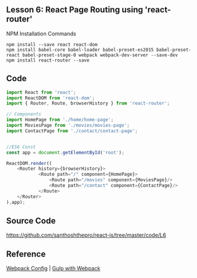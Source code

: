 ## Lesson 6: React Page Routing using 'react-router'

NPM Installation Commands

```
npm install --save react react-dom
npm install babel-core babel-loader babel-preset-es2015 babel-preset-react babel-preset-stage-0 webpack webpack-dev-server --save-dev
npm install react-router --save
```

## Code

```javascript
import React from 'react';
import ReactDOM from 'react-dom';
import { Router, Route, browserHistory } from 'react-router';

// Components
import HomePage from './home/home-page';
import MoviesPage from './movies/movies-page';
import ContactPage from './contact/contact-page';


//ES6 Const
const app = document.getElementById('root');

ReactDOM.render((
    <Router history={browserHistory}>
			<Route path="/" component={HomePage}>
				<Route path="/movies" component={MoviesPage}/>
				<Route path="/contact" component={ContactPage}/>
			</Route>
	</Router>
),app);
```

## Source Code
https://github.com/santhoshthepro/react-js/tree/master/code/L6

## Reference
[Webpack Config](https://gist.github.com/santhoshthepro/44653556270888883d4ad70026b2b57b) |  [Gulp with Webpack](https://gist.github.com/santhoshthepro/66c827cad2c808cc5f9ff6fab86cc396)
